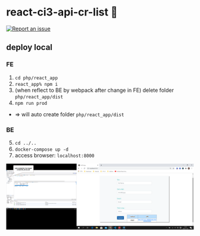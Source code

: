 # react-ci3-api-cr-list 🚀

[![Report an issue](https://img.shields.io/badge/Support-Issues-green)](https://github.com/tquangdo/react-ci3-api-cr-list/issues/new)

## deploy local
### FE
1. `cd php/react_app`
2. `react_app% npm i`
3. (when reflect to BE by webpack after change in FE) delete folder `php/react_app/dist`
4. `npm run prod`
- => will auto create folder `php/react_app/dist` 
### BE
5. `cd ../..`
6. `docker-compose up -d`
7. access browser: `localhost:8000`

![demo](demo.png)
